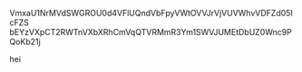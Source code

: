 VmxaU1NrMVdSWGROU0d4VFlUQndVbFpyVWtOVVJrVjVUVWhvVDFZd05IcFZS
bEYzVXpCT2RWTnVXbXRhCmVqQTVRMmR3Ym1SWVJUMEtDbUZ0Wnc9PQoKb21j

hei
